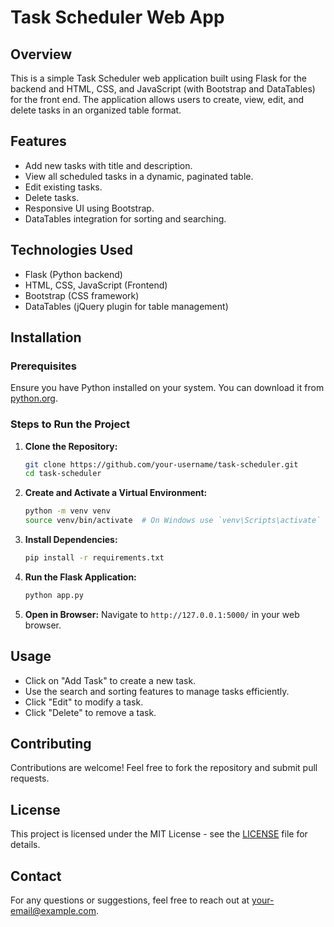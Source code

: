 # Task Scheduler Web App

## Overview
This is a simple Task Scheduler web application built using Flask for the backend and HTML, CSS, and JavaScript (with Bootstrap and DataTables) for the front end. The application allows users to create, view, edit, and delete tasks in an organized table format.

## Features
- Add new tasks with title and description.
- View all scheduled tasks in a dynamic, paginated table.
- Edit existing tasks.
- Delete tasks.
- Responsive UI using Bootstrap.
- DataTables integration for sorting and searching.

## Technologies Used
- Flask (Python backend)
- HTML, CSS, JavaScript (Frontend)
- Bootstrap (CSS framework)
- DataTables (jQuery plugin for table management)

## Installation
### Prerequisites
Ensure you have Python installed on your system. You can download it from [python.org](https://www.python.org/).

### Steps to Run the Project
1. **Clone the Repository:**
   ```bash
   git clone https://github.com/your-username/task-scheduler.git
   cd task-scheduler
   ```
2. **Create and Activate a Virtual Environment:**
   ```bash
   python -m venv venv
   source venv/bin/activate  # On Windows use `venv\Scripts\activate`
   ```
3. **Install Dependencies:**
   ```bash
   pip install -r requirements.txt
   ```
4. **Run the Flask Application:**
   ```bash
   python app.py
   ```
5. **Open in Browser:**
   Navigate to `http://127.0.0.1:5000/` in your web browser.

## Usage
- Click on "Add Task" to create a new task.
- Use the search and sorting features to manage tasks efficiently.
- Click "Edit" to modify a task.
- Click "Delete" to remove a task.

## Contributing
Contributions are welcome! Feel free to fork the repository and submit pull requests.

## License
This project is licensed under the MIT License - see the [LICENSE](LICENSE) file for details.

## Contact
For any questions or suggestions, feel free to reach out at [your-email@example.com](mailto:your-email@example.com).

